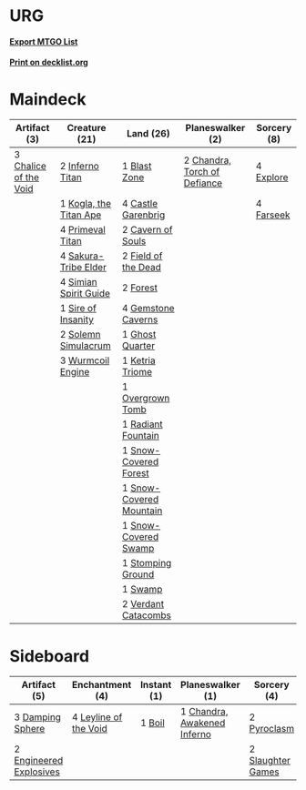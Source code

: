 # URG

#### [Export MTGO List](../collection/URG/URG.txt)
#### [Print on decklist.org](http://decklist.org/?deckmain=1%09Blast%20Zone%0A4%09Castle%20Garenbrig%0A2%09Cavern%20of%20Souls%0A3%09Chalice%20of%20the%20Void%0A2%09Chandra,%20Torch%20of%20Defiance%0A4%09Explore%0A4%09Farseek%0A2%09Field%20of%20the%20Dead%0A2%09Forest%0A4%09Gemstone%20Caverns%0A1%09Ghost%20Quarter%0A2%09Inferno%20Titan%0A1%09Ketria%20Triome%0A1%09Kogla,%20the%20Titan%20Ape%0A1%09Overgrown%20Tomb%0A4%09Primeval%20Titan%0A1%09Radiant%20Fountain%0A4%09Sakura-Tribe%20Elder%0A4%09Simian%20Spirit%20Guide%0A1%09Sire%20of%20Insanity%0A1%09Snow-Covered%20Forest%0A1%09Snow-Covered%20Mountain%0A1%09Snow-Covered%20Swamp%0A2%09Solemn%20Simulacrum%0A1%09Stomping%20Ground%0A1%09Swamp%0A2%09Verdant%20Catacombs%0A3%09Wurmcoil%20Engine&deckside=1%09Boil%0A1%09Chandra,%20Awakened%20Inferno%0A3%09Damping%20Sphere%0A2%09Engineered%20Explosives%0A4%09Leyline%20of%20the%20Void%0A2%09Pyroclasm%0A2%09Slaughter%20Games)
# Maindeck

|                                          Artifact (3)                                          |                                          Creature (21)                                          |                                            Land (26)                                             |                                           Planeswalker (2)                                            |                                    Sorcery (8)                                     |
|------------------------------------------------------------------------------------------------|-------------------------------------------------------------------------------------------------|--------------------------------------------------------------------------------------------------|-------------------------------------------------------------------------------------------------------|------------------------------------------------------------------------------------|
|3 [Chalice of the Void](http://gatherer.wizards.com/Pages/Card/Details.aspx?multiverseid=442211)|2 [Inferno Titan](http://gatherer.wizards.com/Pages/Card/Details.aspx?multiverseid=376371)       |1 [Blast Zone](http://gatherer.wizards.com/Pages/Card/Details.aspx?multiverseid=461171)           |2 [Chandra, Torch of Defiance](http://gatherer.wizards.com/Pages/Card/Details.aspx?multiverseid=417683)|4 [Explore](http://gatherer.wizards.com/Pages/Card/Details.aspx?multiverseid=451098)|
|                                                                                                |1 [Kogla, the Titan Ape](http://gatherer.wizards.com/Pages/Card/Details.aspx?multiverseid=479682)|4 [Castle Garenbrig](http://gatherer.wizards.com/Pages/Card/Details.aspx?multiverseid=473202)     |                                                                                                       |4 [Farseek](http://gatherer.wizards.com/Pages/Card/Details.aspx?multiverseid=420766)|
|                                                                                                |4 [Primeval Titan](http://gatherer.wizards.com/Pages/Card/Details.aspx?multiverseid=438749)      |2 [Cavern of Souls](http://gatherer.wizards.com/Pages/Card/Details.aspx?multiverseid=278058)      |                                                                                                       |                                                                                    |
|                                                                                                |4 [Sakura-Tribe Elder](http://gatherer.wizards.com/Pages/Card/Details.aspx?multiverseid=220582)  |2 [Field of the Dead](http://gatherer.wizards.com/Pages/Card/Details.aspx?multiverseid=467001)    |                                                                                                       |                                                                                    |
|                                                                                                |4 [Simian Spirit Guide](http://gatherer.wizards.com/Pages/Card/Details.aspx?multiverseid=442137) |2 [Forest](http://gatherer.wizards.com/Pages/Card/Details.aspx?multiverseid=439860)               |                                                                                                       |                                                                                    |
|                                                                                                |1 [Sire of Insanity](http://gatherer.wizards.com/Pages/Card/Details.aspx?multiverseid=369068)    |4 [Gemstone Caverns](http://gatherer.wizards.com/Pages/Card/Details.aspx?multiverseid=122094)     |                                                                                                       |                                                                                    |
|                                                                                                |2 [Solemn Simulacrum](http://gatherer.wizards.com/Pages/Card/Details.aspx?multiverseid=389682)   |1 [Ghost Quarter](http://gatherer.wizards.com/Pages/Card/Details.aspx?multiverseid=389534)        |                                                                                                       |                                                                                    |
|                                                                                                |3 [Wurmcoil Engine](http://gatherer.wizards.com/Pages/Card/Details.aspx?multiverseid=389756)     |1 [Ketria Triome](http://gatherer.wizards.com/Pages/Card/Details.aspx?multiverseid=479770)        |                                                                                                       |                                                                                    |
|                                                                                                |                                                                                                 |1 [Overgrown Tomb](http://gatherer.wizards.com/Pages/Card/Details.aspx?multiverseid=405103)       |                                                                                                       |                                                                                    |
|                                                                                                |                                                                                                 |1 [Radiant Fountain](http://gatherer.wizards.com/Pages/Card/Details.aspx?multiverseid=438810)     |                                                                                                       |                                                                                    |
|                                                                                                |                                                                                                 |1 [Snow-Covered Forest](http://gatherer.wizards.com/Pages/Card/Details.aspx?multiverseid=121192)  |                                                                                                       |                                                                                    |
|                                                                                                |                                                                                                 |1 [Snow-Covered Mountain](http://gatherer.wizards.com/Pages/Card/Details.aspx?multiverseid=121233)|                                                                                                       |                                                                                    |
|                                                                                                |                                                                                                 |1 [Snow-Covered Swamp](http://gatherer.wizards.com/Pages/Card/Details.aspx?multiverseid=121256)   |                                                                                                       |                                                                                    |
|                                                                                                |                                                                                                 |1 [Stomping Ground](http://gatherer.wizards.com/Pages/Card/Details.aspx?multiverseid=405110)      |                                                                                                       |                                                                                    |
|                                                                                                |                                                                                                 |1 [Swamp](http://gatherer.wizards.com/Pages/Card/Details.aspx?multiverseid=439858)                |                                                                                                       |                                                                                    |
|                                                                                                |                                                                                                 |2 [Verdant Catacombs](http://gatherer.wizards.com/Pages/Card/Details.aspx?multiverseid=405113)    |                                                                                                       |                                                                                    |


# Sideboard

|                                          Artifact (5)                                           |                                        Enchantment (4)                                         |                                  Instant (1)                                   |                                           Planeswalker (1)                                           |                                        Sorcery (4)                                         |
|-------------------------------------------------------------------------------------------------|------------------------------------------------------------------------------------------------|--------------------------------------------------------------------------------|------------------------------------------------------------------------------------------------------|--------------------------------------------------------------------------------------------|
|3 [Damping Sphere](http://gatherer.wizards.com/Pages/Card/Details.aspx?multiverseid=443101)      |4 [Leyline of the Void](http://gatherer.wizards.com/Pages/Card/Details.aspx?multiverseid=107682)|1 [Boil](http://gatherer.wizards.com/Pages/Card/Details.aspx?multiverseid=14630)|1 [Chandra, Awakened Inferno](http://gatherer.wizards.com/Pages/Card/Details.aspx?multiverseid=466881)|2 [Pyroclasm](http://gatherer.wizards.com/Pages/Card/Details.aspx?multiverseid=129801)      |
|2 [Engineered Explosives](http://gatherer.wizards.com/Pages/Card/Details.aspx?multiverseid=50139)|                                                                                                |                                                                                |                                                                                                      |2 [Slaughter Games](http://gatherer.wizards.com/Pages/Card/Details.aspx?multiverseid=290532)|

